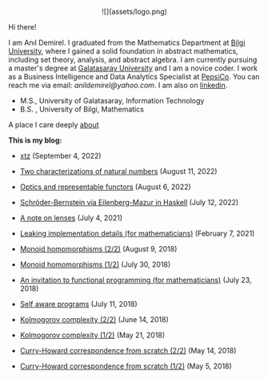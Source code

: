 
<p align=center> ![](assets/logo.png) </p>

Hi there!

I am Anıl Demirel. I graduated from the Mathematics Department at [Bilgi University](https://www.bilgi.edu.tr/en/academic/faculty-of-engineering-and-natural-sciences/mathematics/), where I gained a solid foundation in abstract mathematics, including set theory, analysis, and abstract algebra. I am currently pursuing a master's degree at [Galatasaray University](https://gsu.edu.tr/en) and I am a novice coder. I work as a Business Intelligence and Data Analytics Specialist at [PepsiCo](https://www.pepsico.com.tr/en/pepsico-home
). You can reach me via email: _anildemirel@yahoo.com_. I am also on [linkedin](https://www.linkedin.com/in/anildemirel/).

* M.S., University of Galatasaray, Information Technology
* B.S. , University of Bilgi, Mathematics

A place I care deeply [about](https://www.ams.org/notices/201506/rnoti-p652.pdf)

**This is my blog:**

- [xtz](xtz.html)
  (September 4, 2022)

- [Two characterizations of natural numbers](two-characterizations-of-natural-numbers.html)
  (August 11, 2022)

- [Optics and representable functors](optics-and-representable-functors.html)
  (August 6, 2022)

- [Schröder-Bernstein via Eilenberg-Mazur in Haskell](schroder-bernstein.html)
  (July 12, 2022)

- [A note on lenses](note-on-lenses.html)
  (July 4, 2021)

- [Leaking implementation details (for mathematicians)](leaking.html)
  (February 7, 2021)

- [Monoid homomorphisms (2/2)](monoid-homomorphisms-2.html)
  (August 9, 2018)

- [Monoid homomorphisms (1/2)](monoid-homomorphisms-1.html)
  (July 30, 2018)

- [An invitation to functional programming (for mathematicians)](invitation.html)
  (July 23, 2018)

- [Self aware programs](self-aware.html)
  (July 11, 2018)

- [Kolmogorov complexity (2/2)](kolmogorov-complexity-2.html)
  (June 14, 2018)

- [Kolmogorov complexity (1/2)](kolmogorov-complexity-1.html)
  (May 21, 2018)

- [Curry-Howard correspondence from scratch (2/2)](curry-howard-2.html)
  (May 14, 2018)

- [Curry-Howard correspondence from scratch (1/2)](curry-howard-1.html)
  (May 5, 2018)
